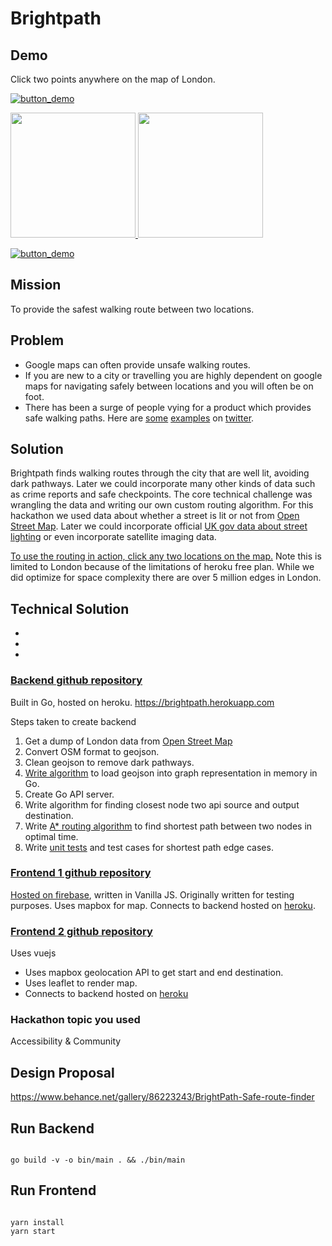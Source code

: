 # Brightpath

## Demo

Click two points anywhere on the map of London.


[![button_demo](https://user-images.githubusercontent.com/1690659/66333882-c63afc80-e92f-11e9-8768-1fcdd4411359.png)](https://brightpath-fe.web.app)

[
<img src="https://mir-s3-cdn-cf.behance.net/project_modules/1400_opt_1/3036f386223243.5d932aa627487.png" alt="" data-canonical-src="https://mir-s3-cdn-cf.behance.net/project_modules/1400_opt_1/3036f386223243.5d932aa627487.png" width="200" />
](https://brightpath-fe.web.app)[
<img src="https://user-images.githubusercontent.com/1690659/66332818-807d3480-e92d-11e9-9c07-a35f045ef92e.gif" alt="" data-canonical-src="https://user-images.githubusercontent.com/1690659/66332818-807d3480-e92d-11e9-9c07-a35f045ef92e.gif" width="200" />
](https://brightpath-fe.web.app)

[![button_demo](https://user-images.githubusercontent.com/1690659/66333882-c63afc80-e92f-11e9-8768-1fcdd4411359.png)](https://brightpath-fe.web.app)

## Mission

To provide the safest walking route between two locations.

## Problem

- Google maps can often provide unsafe walking routes.
- If you are new to a city or travelling you are highly dependent on google maps for navigating safely between locations and you will often be on foot.
- There has been a surge of people vying for a product which provides safe walking paths. Here are [some](https://twitter.com) [examples](https://twitter.com) on [twitter](https://twitter.com).

## Solution

Brightpath finds walking routes through the city that are well lit, avoiding dark pathways. Later we could incorporate many other kinds of data such as crime reports and safe checkpoints. The core technical challenge was wrangling the data and writing our own custom routing algorithm. For this hackathon we used data about whether a street is lit or not from [Open Street Map](<[https://www.openstreetmap.org/#map=10/51.4835/-0.1265](https://www.openstreetmap.org/#map=10/51.4835/-0.1265)>). Later we could incorporate official [UK gov data about street lighting](https://data.gov.uk/search?q=Street+Light) or even incorporate satellite imaging data.

[To use the routing in action, click any two locations on the map.](https://brightpath-fe.web.app) Note this is limited to London because of the limitations of heroku free plan. While we did optimize for space complexity there are over 5 million edges in London.

## Technical Solution

- 
- 
- 

### [Backend github repository](https://github.com/mfbx9da4/brightpath-backend)

Built in Go, hosted on heroku. https://brightpath.herokuapp.com

Steps taken to create backend

1. Get a dump of London data from [Open Street Map](http://download.geofabrik.de/europe/great-britain/england/greater-london.html)
2. Convert OSM format to geojson.
3. Clean geojson to remove dark pathways.
4. [Write algorithm](https://github.com/mfbx9da4/brightpath-backend/blob/master/parse-geojson.go#L43) to load geojson into graph representation in memory in Go.
5. Create Go API server.
6. Write algorithm for finding closest node two api source and output destination.
7. Write [A\* routing algorithm](https://github.com/mfbx9da4/brightpath-backend/blob/master/graph.go#L164) to find shortest path between two nodes in optimal time.
8. Write [unit tests](https://github.com/mfbx9da4/brightpath-backend/blob/master/routing_test.go) and test cases for shortest path edge cases.

### [Frontend 1 github repository](https://github.com/mfbx9da4/brightpath-frontend)

[Hosted on firebase](https://brightpath-fe.web.app), written in Vanilla JS. Originally written for testing purposes. Uses mapbox for map. Connects to backend hosted on [heroku](https://brightpath.herokuapp.com/).

### [Frontend 2 github repository](https://github.com/river-honer/lightpath)

Uses vuejs

- Uses mapbox geolocation API to get start and end destination.
- Uses leaflet to render map.
- Connects to backend hosted on [heroku](https://brightpath.herokuapp.com/)

### Hackathon topic you used

Accessibility & Community

## Design Proposal

https://www.behance.net/gallery/86223243/BrightPath-Safe-route-finder

## Run Backend

```

go build -v -o bin/main . && ./bin/main

```

## Run Frontend

```

yarn install
yarn start

```
